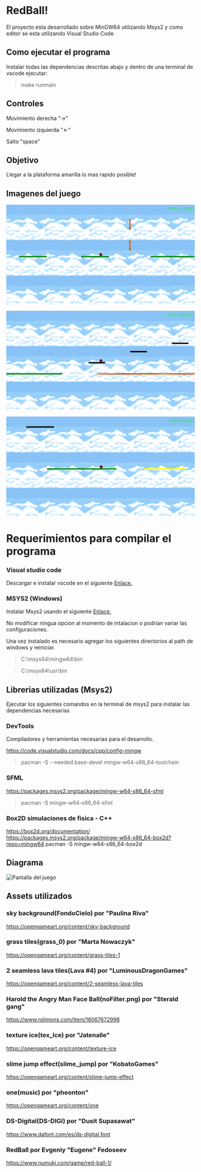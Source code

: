 # RedBall!

El proyecto esta desarrollado sobre MinGW64 utilizando Msys2
y como editor se esta utilizando Visual Studio Code

## Como ejecutar el programa

Instalar todas las dependencias descritas abajo y dentro de una terminal de vscode ejecutar:

> make runmain

## Controles

Movimiento derecha "->"

Movimiento izquierda "<-"

Salto "space"

## Objetivo

Llegar a la plataforma amarilla lo mas rapido posible!

## Imagenes del juego

![Pantalla del juego](https://raw.githubusercontent.com/Ray24-blip/Juego-Aldito/main/assets/screenshots/Redball!%201.png)

![Pantalla del juego](https://raw.githubusercontent.com/Ray24-blip/Juego-Aldito/main/assets/screenshots/Redball!%202.png)

![Pantalla del juego](https://raw.githubusercontent.com/Ray24-blip/Juego-Aldito/main/assets/screenshots/Redball!%203.png)

# Requerimientos para compilar el programa

### Visual studio code
Descargar e instalar vscode en el siguiente [Enlace.](https://code.visualstudio.com/)

### MSYS2 (Windows)

Instalar Msys2 usando el siguiente [Enlace.](https://github.com/msys2/msys2-installer/releases/download/2023-05-26/msys2-x86_64-20230526.exe)

No modificar ningua opcion al momento de intalacion o podrian variar las configuraciones.

Una vez instalado es necesario agregar los siguientes directorios al path de windows y reiniciar.

> C:\msys64\mingw64\bin

> C:\msys64\usr\bin

## Librerias utilizadas (Msys2)

Ejecutar los siguientes comandos en la terminal de msys2 para instalar las dependencias necesarias

### DevTools
Compiladores y herramientas necesarias para el desarrollo.

https://code.visualstudio.com/docs/cpp/config-mingw
> pacman -S --needed base-devel mingw-w64-x86_64-toolchain

### SFML
https://packages.msys2.org/package/mingw-w64-x86_64-sfml
> pacman -S mingw-w64-x86_64-sfml

### Box2D simulaciones de fisica - C++
https://box2d.org/documentation/
https://packages.msys2.org/package/mingw-w64-x86_64-box2d?repo=mingw64
pacman -S mingw-w64-x86_64-box2d

## Diagrama

![Pantalla del juego]()

## Assets utilizados

### sky background(FondoCielo) por "Paulina Riva"
https://opengameart.org/content/sky-background

### grass tiles(grass_0) por "Marta Nowaczyk"
https://opengameart.org/content/grass-tiles-1

### 2 seamless lava tiles(Lava #4) por "LuminousDragonGames"
https://opengameart.org/content/2-seamless-lava-tiles

### Harold the Angry Man Face Ball(noFilter.png) por "Sterald gang"
https://www.rolimons.com/item/16067672998

### texture ice(tex_Ice) por "Jatenalle"
https://opengameart.org/content/texture-ice

### slime jump effect(slime_jump) por "KobatoGames"
https://opengameart.org/content/slime-jump-effect

### one(music) por "pheonton"
https://opengameart.org/content/one

### DS-Digital(DS-DIGI) por "Dusit Supasawat"
https://www.dafont.com/es/ds-digital.font

### RedBall por Evgeniy "Eugene" Fedoseev
https://www.numuki.com/game/red-ball-1/

